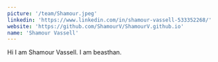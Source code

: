 ```yaml
---
picture: '/team/Shamour.jpeg'
linkedin: 'https://www.linkedin.com/in/shamour-vassell-533352268/'
website: 'https://github.com/ShamourV/ShamourV.github.io'
name: 'Shamour Vassell'
---
```


Hi I am Shamour Vassell. I am beasthan.